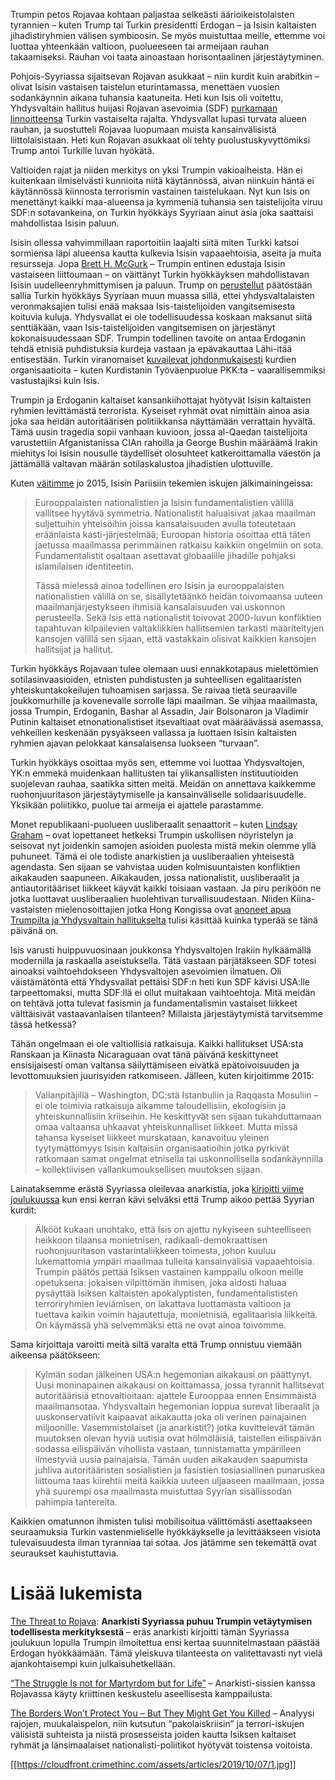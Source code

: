 Trumpin petos Rojavaa kohtaan paljastaa selkeästi äärioikeistolaisten tyrannien – kuten Trump tai Turkin presidentti Erdogan – ja Isisin kaltaisten jihadistiryhmien välisen symbioosin. Se myös muistuttaa meille, ettemme voi luottaa yhteenkään valtioon, puolueeseen tai armeijaan rauhan takaamiseksi. Rauhan voi taata ainoastaan horisontaalinen järjestäytyminen.

Pohjois-Syyriassa sijaitsevan Rojavan asukkaat – niin kurdit kuin arabitkin – olivat Isisin vastaisen taistelun eturintamassa, menettäen vuosien sodankäynnin aikana tuhansia kaatuneita. Heti kun Isis oli voitettu, Yhdysvaltain hallitus huijasi Rojavan asevoimia (SDF) [purkamaan linnoitteensa](https://twitter.com/cmoc_sdf/status/1181047175914110976) Turkin vastaiselta rajalta. Yhdysvallat lupasi turvata alueen rauhan, ja suostutteli Rojavaa luopumaan muista kansainvälisistä liittolaisistaan. Heti kun Rojavan asukkaat oli tehty puolustuskyvyttömiksi Trump antoi Turkille luvan hyökätä.

Valtioiden rajat ja niiden merkitys on yksi Trumpin vakioaiheista. Hän ei kuitenkaan ilmiselvästi kunnioita niitä käytännössä, aivan niinkuin häntä ei käytännössä kiinnosta terrorismin vastainen taistelukaan. Nyt kun Isis on menettänyt kaikki maa-alueensa ja kymmeniä tuhansia sen taistelijoita viruu SDF:n sotavankeina, on Turkin hyökkäys Syyriaan ainut asia joka saattaisi mahdollistaa Isisin paluun.

Isisin ollessa vahvimmillaan raportoitiin laajalti siitä miten Turkki katsoi sormiensa läpi alueensa kautta kulkevia Isisin vapaaehtoisia, aseita ja muita resursseja. Jopa [Brett H. McGurk](https://twitter.com/brett_mcgurk/status/1181085830066032640) – Trumpin entinen edustaja Isisin vastaiseen liittoumaan – on väittänyt Turkin hyökkäyksen mahdollistavan Isisin uudelleenryhmittymisen ja paluun. Trump on [perustellut](https://twitter.com/MSNBC/status/1181044128655794178)  päätöstään sallia Turkin hyökkäys Syyriaan muun muassa sillä, ettei yhdysvaltalaisten veronmaksajien tulisi enää maksaa Isis-taistelijoiden vangitsemisesta koituvia kuluja. Yhdysvallat ei ole todellisuudessa koskaan maksanut siitä senttiäkään, vaan Isis-taistelijoiden vangitsemisen on järjestänyt kokonaisuudessaan SDF. Trumpin todellinen tavoite on antaa Erdoganin tehdä etnisiä puhdistuksia kurdeja vastaan ja epävakauttaa Lähi-itää entisestään. Turkin viranomaiset [kuvailevat johdonmukaisesti](http://www.hurriyetdailynews.com/all-eyes-on-manbij-as-more-forces-deployed-near-syrian-flashpoint-140042) kurdien organisaatioita – kuten Kurdistanin Työväenpuolue PKK:ta – vaarallisemmiksi vastustajiksi kuin Isis.

Trumpin ja Erdoganin kaltaiset kansankiihottajat hyötyvät Isisin kaltaisten ryhmien levittämästä terrorista. Kyseiset ryhmät ovat nimittäin ainoa asia joka saa heidän autoritäärisen politiikkansa näyttämään verrattain hyvältä. Tämä uusin tragedia sopii vanhaan kuvioon, jossa al-Qaedan taistelijoita varustettiin Afganistanissa CIAn rahoilla ja George Bushin määräämä Irakin miehitys loi Isisin nousulle täydelliset olosuhteet katkeroittamalla väestön ja jättämällä valtavan määrän sotilaskalustoa jihadistien ulottuville.

Kuten [väitimme](https://crimethinc.com/2015/11/17/feature-the-borders-wont-protect-you-but-they-might-get-you-killed) jo 2015, Isisin Pariisiin tekemien iskujen jälkimainingeissa:

> Eurooppalaisten nationalistien ja Isisin fundamentalistien välillä vallitsee hyytävä symmetria. Nationalistit haluaisivat jakaa maailman suljettuihin yhteisöihin joissa kansalaisuuden avulla toteutetaan eräänlaista kasti-järjestelmää; Euroopan historia osoittaa että täten jaetussa maailmassa perimmäinen ratkaisu kaikkiin ongelmiin on sota. Fundamentalistit osaltaan asettavat globaalille jihadille pohjaksi islamilaisen identiteetin.
>
> Tässä mielessä ainoa todellinen ero Isisin ja eurooppalaisten nationalistien välillä on se, sisällytetäänkö heidän toivomaansa uuteen maailmanjärjestykseen ihmisiä kansalaisuuden vai uskonnon perusteella. Sekä Isis että nationalistit toivovat 2000-luvun konfliktien tapahtuvan kilpailevien valtaklikkien hallitsemien tarkasti määriteltyjen kansojen välillä sen sijaan, että vastakkain olisivat kaikkien kansojen hallitsijat ja hallitut.

Turkin hyökkäys Rojavaan tulee olemaan uusi ennakkotapaus mielettömien sotilasinvaasioiden, etnisten puhdistusten ja suhteellisen egalitaaristen yhteiskuntakokeilujen tuhoamisen sarjassa. Se raivaa tietä seuraaville joukkomurhille ja kovenevalle sorrolle läpi maailman. Se vihjaa maailmasta, jossa Trumpin, Erdoganin, Bashar al Assadin, Jair Bolsonaron ja Vladimir Putinin kaltaiset etnonationalistiset itsevaltiaat ovat määräävässä asemassa, vehkeillen keskenään pysyäkseen vallassa ja luottaen Isisin kaltaisten ryhmien ajavan pelokkaat kansalaisensa luokseen “turvaan”.

Turkin hyökkäys osoittaa myös sen, ettemme voi luottaa Yhdysvaltojen, YK:n emmekä muidenkaan hallitusten tai ylikansallisten instituutioiden suojelevan rauhaa, saatikka sitten meitä. Meidän on annettava kaikkemme ruohonjuuritason järjestäytymiselle ja kansainväliselle solidaarisuudelle. Yksikään poliitikko, puolue tai armeija ei ajattele parastamme.

Monet republikaani-puolueen uusliberaalit senaattorit – kuten [Lindsay Graham](https://twitter.com/LindseyGrahamSC/status/1181181747247140864) – ovat lopettaneet hetkeksi Trumpin uskollisen nöyristelyn ja seisovat nyt joidenkin samojen asioiden puolesta mistä mekin olemme yllä puhuneet. Tämä ei ole todiste anarkistien ja uusliberaalien yhteisestä agendasta. Sen sijaan se vahvistaa uuden kolmisuuntaisten konfliktien aikakauden saapuneen. Aikakauden, jossa nationalistit, uusliberaalit ja antiautoritääriset liikkeet käyvät kaikki toisiaan vastaan. Ja piru periköön ne jotka luottavat uusliberaalien huolehtivan turvallisuudestaan. Niiden Kiina-vastaisten mielenosoittajien jotka Hong Kongissa ovat [anoneet apua Trumpilta ja Yhdysvaltain hallitukselta](https://crimethinc.com/2019/09/20/three-months-of-insurrection-an-anarchist-collective-in-hong-kong-appraises-the-achievements-and-limits-of-the-revolt) tulisi käsittää kuinka typerää se tänä päivänä on.

Isis varusti huippuvuosinaan joukkonsa Yhdysvaltojen Irakiin hylkäämällä modernilla ja raskaalla aseistuksella. Tätä vastaan pärjätäkseen SDF totesi ainoaksi vaihtoehdokseen Yhdysvaltojen asevoimien ilmatuen. Oli väistämätöntä että Yhdysvallat pettäisi SDF:n heti kun SDF kävisi USA:lle tarpeettomaksi, mutta SDF:llä ei ollut muitakaan vaihtoehtoja. Mitä meidän on tehtävä jotta tulevat fasismin ja fundamentalismin vastaiset liikkeet välttäisivät vastaavanlaisen tilanteen? Millaista järjestäytymistä tarvitsemme tässä hetkessä?

Tähän ongelmaan ei ole valtiollisia ratkaisuja. Kaikki hallitukset USA:sta Ranskaan ja Kiinasta Nicaraguaan ovat tänä päivänä keskittyneet ensisijaisesti oman valtansa säilyttämiseen eivätkä epätoivoisuuden ja levottomuuksien juurisyiden ratkomiseen. Jälleen, kuten kirjoitimme 2015:

> Vallanpitäjillä – Washington, DC:stä Istanbuliin ja Raqqasta Mosuliin – ei ole toimivia ratkaisuja aikamme taloudellisiin, ekologisiin ja yhteiskunnallisiin kriiseihin. He keskittyvät sen sijaan tukahduttamaan omaa valtaansa uhkaavat yhteiskunnalliset liikkeet. Mutta missä tahansa kyseiset liikkeet murskataan, kanavoituu yleinen tyytymättömyys Isisin kaltaisiin organisaatioihin jotka pyrkivät ratkomaan samat ongelmat etnisella tai uskonnollisella sodankäynnilla – kollektiivisen vallankumouksellisen muutoksen sijaan.

Lainataksemme erästä Syyriassa oleilevaa anarkistia, joka [kirjoitti viime joulukuussa](https://crimethinc.com/2018/12/28/the-threat-to-rojava-an-anarchist-in-syria-speaks-on-the-real-meaning-of-trumps-withdrawal) kun ensi kerran kävi selväksi että Trump aikoo pettää Syyrian kurdit:

> Älkööt kukaan unohtako, että Isis on ajettu nykyiseen suhteelliseen heikkoon tilaansa monietnisen, radikaali-demokraattisen ruohonjuuritason vastarintaliikkeen toimesta, johon kuuluu lukemattomia ympäri maailmaa tulleita kansainvälisiä vapaaehtoisia. Trumpin päätös pettää Isiksen vastainen kamppailu olkoon meille opetuksena: jokaisen vilpittömän ihmisen, joka aidosti haluaa pysäyttää Isiksen kaltaisten apokalyptisten, fundamentalististen terroriryhmien leviämisen, on lakattava luottamasta valtioon ja tuettava kaikin voimin hajautettuja, monietnisiä, egalitaarisia liikkeitä. On käymässä yhä selvemmäksi että ne ovat ainoa toivomme.

Sama kirjoittaja varoitti meitä siltä varalta että Trump onnistuu viemään aikeensa päätökseen:

> Kylmän sodan jälkeinen USA:n hegemonian aikakausi on päättynyt. Uusi moninapainen aikakausi on koittamassa, jossa tyrannit hallitsevat autoritäärisiä etnovaltioitaan: ajattele Eurooppaa ennen Ensimmäistä maailmansotaa. Yhdysvaltain hegemonian loppua surevat liberaalit ja uuskonservatiivit kaipaavat aikakautta joka oli verinen painajainen miljoonille. Vasemmistolaiset (ja anarkistit?) jotka kuvittelevät tämän muutoksen olevan hyviä uutisia ovat hölmöläisiä, taistellen eilispäivän sodassa eilispäivän vihollista vastaan, tunnistamatta ympärilleen ilmestyviä uusia painajaisia. Tämän uuden aikakauden saapumista juhliva autoritääristen sosialistien ja fasistien tosiasiallinen punaruskea liittouma taas kiirehtii meitä kaikkia uuteen uljaaseen maailmaan, jossa yhä suurempi osa maailmasta muistuttaa Syyrian sisällissodan pahimpia tantereita.

Kaikkien omatunnon ihmisten tulisi mobilisoitua välittömästi asettaakseen seuraamuksia Turkin vastenmieliselle hyökkäykselle ja levittääkseen visiota tulevaisuudesta ilman tyranniaa tai sotaa. Jos jätämme sen tekemättä ovat seuraukset kauhistuttavia.

# Lisää lukemista

[The Threat to Rojava](/2018/12/28/the-threat-to-rojava-an-anarchist-in-syria-speaks-on-the-real-meaning-of-trumps-withdrawal): **Anarkisti Syyriassa puhuu Trumpin vetäytymisen todellisesta merkityksestä** – eräs anarkisti kirjoitti tämän Syyriassa joulukuun lopulla Trumpin ilmoitettua ensi kertaa suunnitelmastaan päästää Erdogan hyökkäämään. Tämä yleiskuva tilanteesta on valitettavasti nyt vielä ajankohtaisempi kuin julkaisuhetkellään.

[“The Struggle Is not for Martyrdom but for Life”](/2017/04/18/the-struggle-is-not-for-martyrdom-but-for-life) – Anarkisti-sissien kanssa Rojavassa käyty kriittinen keskustelu aseellisesta kamppailusta.

[The Borders Won’t Protect You – But They Might Get You Killed](/2015/11/17/feature-the-borders-wont-protect-you-but-they-might-get-you-killed) – Analyysi rajojen, muukalaispelon, niin kutsutun “pakolaiskriisin” ja terrori-iskujen välisistä suhteista ja niistä prosesseista joiden kautta Isiksen kaltaiset ryhmät ja länsimaalaiset nationalisti-poliitikot hyötyvät toistensa voitoista.

[[https://cloudfront.crimethinc.com/assets/articles/2019/10/07/1.jpg]]

